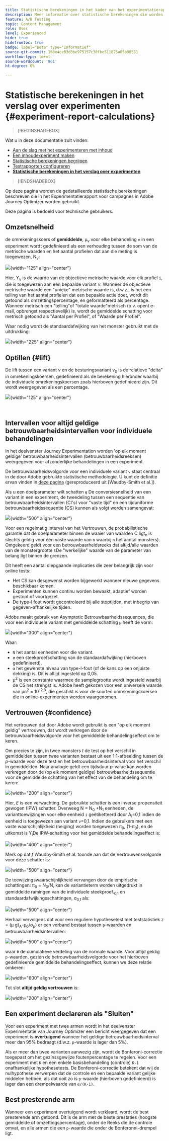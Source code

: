```yaml
---
title: Statistische berekeningen in het kader van het experimentatierapport
description: Meer informatie over statistische berekeningen die worden gebruikt bij het uitvoeren van experimentrapporten
feature: A/B Testing
topic: Content Management
role: User
level: Experienced
hide: true
hidefromtoc: true
badge: label="Beta" type="Informatief"
source-git-commit: 160e4ce03d3be975157c30fbe511875a85b00551
workflow-type: tm+mt
source-wordcount: '961'
ht-degree: 0%

---
```


# Statistische berekeningen in het verslag over experimenten {#experiment-report-calculations}

>[!BEGINSHADEBOX]

Wat u in deze documentatie zult vinden:

* [Aan de slag met het experimenteren met inhoud](get-started-experiment.md)
* [Een inhoudexperiment maken](content-experiment.md)
* [Statistische berekeningen begrijpen](experiment-calculations.md)
* [Testrapporten configureren](reporting-configuration.md)
* **[Statistische berekeningen in het verslag over experimenten](experiment-report-calculations.md)**

>[!ENDSHADEBOX]

Op deze pagina worden de gedetailleerde statistische berekeningen beschreven die in het Experimentatierapport voor campagnes in Adobe Journey Optimizer worden gebruikt.

Deze pagina is bedoeld voor technische gebruikers.

## Omzetsnelheid

de omrekeningskoers of **gemiddelde**, μ<sub>ν</sub> voor elke behandeling `ν` in een experiment wordt gedefinieerd als een verhouding tussen de som van de metrische waarden en het aantal profielen dat aan die meting is toegewezen, N<sub>ν</sub>:

![](assets/statistical_1.png){width="125" align="center"}

Hier, Y<sub>ν</sub> is de waarde van de objectieve metrische waarde voor elk profiel `i`, die is toegewezen aan een bepaalde variant *ν*. Wanneer de objectieve metrische waarde een &quot;unieke&quot; metrische waarde is, d.w.z., is het een telling van het aantal profielen dat een bepaalde actie doet, wordt dit getoond als omzettingspercentage, en geformatteerd als percentage. Wanneer metrisch een &quot;telling&quot;of &quot;totale waarde&quot;metrisch (b.v. opent e-mail, opbrengst respectievelijk) is, wordt de gemiddelde schatting voor metrisch getoond als &quot;Aantal per Profiel&quot;, of &quot;Waarde per Profiel&quot;.

Waar nodig wordt de standaardafwijking van het monster gebruikt met de uitdrukking:

![](assets/statistical_2.png){width="225" align="center"}

## Optillen {#lift}

De lift tussen een variant  *ν* en de besturingsvariant  *ν<sub>0</sub>* is de relatieve &quot;delta&quot; in omrekeningskoersen, gedefinieerd als de berekening hieronder waarbij de individuele omrekeningskoersen zoals hierboven gedefinieerd zijn. Dit wordt weergegeven als een percentage.

![](assets/statistical_3.png){width="125" align="center"}

</br>

## Intervallen voor altijd geldige betrouwbaarheidsintervallen voor individuele behandelingen

In het deelvenster Journey Experimentation worden &#39;op elk moment geldige&#39; betrouwbaarheidsintervallen (betrouwbaarheidsreeksen) weergegeven voor afzonderlijke behandelingen in een experiment.

De betrouwbaarheidsvolgorde voor een individuele variant `ν` staat centraal in de door Adobe gebruikte statistische methodologie. U kunt de definitie ervan vinden in [deze pagina](https://doi.org/10.48550/arXiv.2103.06476) (gereproduceerd uit [Waudby-Smith et al.]).

Als u een doelparameter wilt schatten `ψ` De conversiesnelheid van een variant in een experiment, de tweedeling tussen een sequentie van betrouwbaarheidsintervallen (CI&#39;s) voor &quot;vaste tijd&quot; en een tijduniforme betrouwbaarheidssequentie (CS) kunnen als volgt worden samengevat:

![](assets/statistical_4.png){width="500" align="center"}

Voor een regelmatig Interval van het Vertrouwen, de probabilistische garantie dat de doelparameter binnen de waaier van waarden Ċ ligt<sub>n</sub> is slechts geldig voor één vaste waarde van `n` waarbij `n` het aantal monsters). Omgekeerd geldt voor een betrouwbaarheidsreeks dat altijd/alle waarden van de monstergrootte `t`De &quot;werkelijke&quot; waarde van de parameter van belang ligt binnen de grenzen.

Dit heeft een aantal diepgaande implicaties die zeer belangrijk zijn voor online tests:

* Het CS kan desgewenst worden bijgewerkt wanneer nieuwe gegevens beschikbaar komen.
* Experimenten kunnen continu worden bewaakt, adaptief worden gestopt of voortgezet.
* De type-I fout wordt gecontroleerd bij alle stoptijden, met inbegrip van gegeven-afhankelijke tijden.

Adobe maakt gebruik van Asymptotic Betrouwbaarheidssequences, die voor een individuele variant met gemiddelde schatting `μ` heeft de vorm:

![](assets/statistical_5.png){width="300" align="center"}

Waar:

* `N` het aantal eenheden voor die variant.
* `σ` een steekproefschatting van de standaardafwijking (hierboven gedefinieerd).
* `α` het gewenste niveau van type-I-fout (of de kans op een onjuiste dekking) is. Dit is altijd ingesteld op 0,05.
* μ<sup>2</sup> is een constante waarmee de samplegrootte wordt ingesteld waarbij de CS het strengst is. Adobe heeft gekozen voor een universele waarde van μn<sup>2</sup> = 10<sup>-2,8</sup>, die geschikt is voor de soorten omrekeningskoersen die in online-experimenten worden waargenomen.

## Vertrouwen {#confidence}

Het vertrouwen dat door Adobe wordt gebruikt is een &quot;op elk moment geldig&quot; vertrouwen, dat wordt verkregen door de betrouwbaarheidsvolgorde voor het gemiddelde behandelingseffect om te keren.

Om precies te zijn, in twee monsters *t* de test op het verschil in gemiddelden tussen twee varianten bestaat uit een 1:1-afbeelding tussen de *p*-waarde voor deze test en het betrouwbaarheidsinterval voor het verschil in gemiddelden. Naar analogie geldt een tijdsduur *p*-value kan worden verkregen door de (op elk moment geldige) betrouwbaarheidssequentie voor de gemiddelde schatting van het effect van de behandeling om te keren:

![](assets/statistical_6.png){width="200" align="center"}

Hier, *E* is een verwachting. De gebruikte schatter is een inverse propensiteit gewogen (IPW) schatter. Overweeg N = N<sub>0</sub> +N<sub>1</sub> eenheden, de varianttoewijzingen voor elke eenheid `i` geëtiketteerd door A<sub>i</sub>=0,1 indien de eenheid is toegewezen aan variant `ν`=0,1. Indien de gebruikers met een vaste waarschijnlijkheid (neiging) worden toegewezen π<sub>0</sub>, (1-π<sub>0</sub>), en de uitkomst is Y<sub>i</sub>De IPW-schatting voor het gemiddelde behandelingseffect is:

![](assets/statistical_12.png){width="400" align="center"}

Merk op dat *f* Waudby-Smith et al. toonde aan dat de Vertrouwensvolgorde voor deze schatter is:

![](assets/statistical_7.png){width="500" align="center"}

De toewijzingswaarschijnlijkheid vervangen door de empirische schattingen: π<sub>0</sub> = N<sub>0</sub>/N, kan de variantieterm worden uitgedrukt in gemiddelde ramingen van de individuele steekproef.<sub>0,1</sub> en standaardafwijkingsschattingen, σ<sub>0,1</sub> als:

![](assets/statistical_8.png){width="500" align="center"}

Herhaal vervolgens dat voor een reguliere hypothesetest met teststatistiek z = (μ g)<sub>A</sub>-μ<sub>0</sub>/σ<sub>p</sub>) er een verband bestaat tussen `p`-waarden en betrouwbaarheidsintervallen:

![](assets/statistical_9.png){width="500" align="center"}

waar `Φ` de cumulatieve verdeling van de normale waarde. Voor altijd geldig `p`-waarden, gezien de betrouwbaarheidsvolgorde voor het hierboven gedefinieerde gemiddelde behandelingseffect, kunnen we deze relatie omkeren:

![](assets/statistical_10.png){width="600" align="center"}

Tot slot **altijd geldig vertrouwen** is:

![](assets/statistical_11.png){width="200" align="center"}

## Een experiment declareren als &quot;Sluiten&quot;

Voor een experiment met twee armen wordt in het deelvenster Experimentatie van Journey Optimizer een bericht weergegeven dat een experiment is **overtuigend** wanneer het geldige betrouwbaarheidsinterval meer dan 95% bedraagt (d.w.z. `p`-waarde is lager dan 5%).

Als er meer dan twee varianten aanwezig zijn, wordt de Bonferoni-correctie toegepast om het gezinssgewijze foutenpercentage te regelen. Voor een experiment met `K` en een enkele basisbehandeling (controle) `K-1` onafhankelijke hypothesetests. De Bonferoni-correctie betekent dat wij de nulhypothese verwerpen dat de controle en een bepaalde variant gelijke middelen hebben, als dat ooit zo is `p`-waarde (hierboven gedefinieerd) is lager dan een drempelwaarde van `α/(K-1)`.

## Best presterende arm

Wanneer een experiment overtuigend wordt verklaard, wordt de best presterende arm getoond. Dit is de arm met de beste prestaties (hoogste gemiddelde of omzettingspercentage), onder de Reeks die de controle omvat, en alle armen die een `p`-waarde die onder de Bonferonni-drempel ligt.

